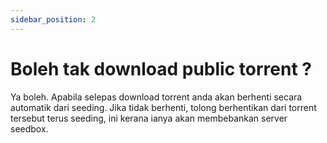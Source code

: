 ```yaml
---
sidebar_position: 2
---
```


# Boleh tak download public torrent ?

Ya boleh. Apabila selepas download torrent anda akan berhenti secara automatik dari seeding. Jika tidak berhenti, tolong berhentikan 
dari torrent tersebut terus seeding, ini kerana ianya akan membebankan server seedbox.